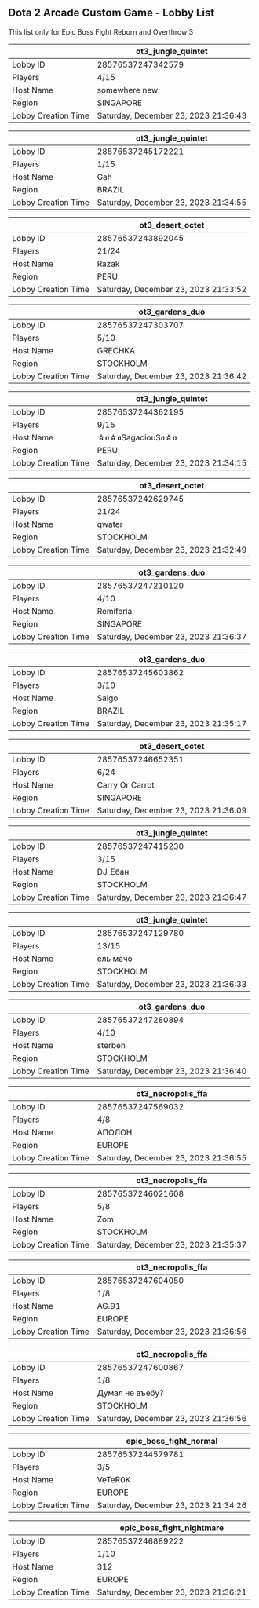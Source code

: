 ## Dota 2 Arcade Custom Game - Lobby List

This list only for Epic Boss Fight Reborn and Overthrow 3

|  | ot3_jungle_quintet |
| ------ | ------ |
| Lobby ID | 28576537247342579 |
| Players | 4/15 |
| Host Name | somewhere new |
| Region | SINGAPORE |
| Lobby Creation Time | Saturday, December 23, 2023 21:36:43 |


|  | ot3_jungle_quintet |
| ------ | ------ |
| Lobby ID | 28576537245172221 |
| Players | 1/15 |
| Host Name | Gah |
| Region | BRAZIL |
| Lobby Creation Time | Saturday, December 23, 2023 21:34:55 |


|  | ot3_desert_octet |
| ------ | ------ |
| Lobby ID | 28576537243892045 |
| Players | 21/24 |
| Host Name | Razak |
| Region | PERU |
| Lobby Creation Time | Saturday, December 23, 2023 21:33:52 |


|  | ot3_gardens_duo |
| ------ | ------ |
| Lobby ID | 28576537247303707 |
| Players | 5/10 |
| Host Name | GRECHKA |
| Region | STOCKHOLM |
| Lobby Creation Time | Saturday, December 23, 2023 21:36:42 |


|  | ot3_jungle_quintet |
| ------ | ------ |
| Lobby ID | 28576537244362195 |
| Players | 9/15 |
| Host Name | ☆ፀ☆ፀSagaciouSፀ☆ፀ |
| Region | PERU |
| Lobby Creation Time | Saturday, December 23, 2023 21:34:15 |


|  | ot3_desert_octet |
| ------ | ------ |
| Lobby ID | 28576537242629745 |
| Players | 21/24 |
| Host Name | qwater |
| Region | STOCKHOLM |
| Lobby Creation Time | Saturday, December 23, 2023 21:32:49 |


|  | ot3_gardens_duo |
| ------ | ------ |
| Lobby ID | 28576537247210120 |
| Players | 4/10 |
| Host Name | Remiferia |
| Region | SINGAPORE |
| Lobby Creation Time | Saturday, December 23, 2023 21:36:37 |


|  | ot3_gardens_duo |
| ------ | ------ |
| Lobby ID | 28576537245603862 |
| Players | 3/10 |
| Host Name | Saigo |
| Region | BRAZIL |
| Lobby Creation Time | Saturday, December 23, 2023 21:35:17 |


|  | ot3_desert_octet |
| ------ | ------ |
| Lobby ID | 28576537246652351 |
| Players | 6/24 |
| Host Name | Carry Or Carrot |
| Region | SINGAPORE |
| Lobby Creation Time | Saturday, December 23, 2023 21:36:09 |


|  | ot3_jungle_quintet |
| ------ | ------ |
| Lobby ID | 28576537247415230 |
| Players | 3/15 |
| Host Name | DJ_Ебан |
| Region | STOCKHOLM |
| Lobby Creation Time | Saturday, December 23, 2023 21:36:47 |


|  | ot3_jungle_quintet |
| ------ | ------ |
| Lobby ID | 28576537247129780 |
| Players | 13/15 |
| Host Name | ель мачо |
| Region | STOCKHOLM |
| Lobby Creation Time | Saturday, December 23, 2023 21:36:33 |


|  | ot3_gardens_duo |
| ------ | ------ |
| Lobby ID | 28576537247280894 |
| Players | 4/10 |
| Host Name | sterben |
| Region | STOCKHOLM |
| Lobby Creation Time | Saturday, December 23, 2023 21:36:40 |


|  | ot3_necropolis_ffa |
| ------ | ------ |
| Lobby ID | 28576537247569032 |
| Players | 4/8 |
| Host Name | АПОЛОН |
| Region | EUROPE |
| Lobby Creation Time | Saturday, December 23, 2023 21:36:55 |


|  | ot3_necropolis_ffa |
| ------ | ------ |
| Lobby ID | 28576537246021608 |
| Players | 5/8 |
| Host Name | Zom |
| Region | STOCKHOLM |
| Lobby Creation Time | Saturday, December 23, 2023 21:35:37 |


|  | ot3_necropolis_ffa |
| ------ | ------ |
| Lobby ID | 28576537247604050 |
| Players | 1/8 |
| Host Name | AG.91 |
| Region | EUROPE |
| Lobby Creation Time | Saturday, December 23, 2023 21:36:56 |


|  | ot3_necropolis_ffa |
| ------ | ------ |
| Lobby ID | 28576537247600867 |
| Players | 1/8 |
| Host Name | Думал не въебу? |
| Region | STOCKHOLM |
| Lobby Creation Time | Saturday, December 23, 2023 21:36:56 |


|  | epic_boss_fight_normal |
| ------ | ------ |
| Lobby ID | 28576537244579781 |
| Players | 3/5 |
| Host Name | VeTeR0K |
| Region | EUROPE |
| Lobby Creation Time | Saturday, December 23, 2023 21:34:26 |


|  | epic_boss_fight_nightmare |
| ------ | ------ |
| Lobby ID | 28576537246889222 |
| Players | 1/10 |
| Host Name | 312 |
| Region | EUROPE |
| Lobby Creation Time | Saturday, December 23, 2023 21:36:21 |


